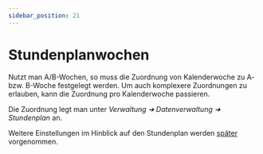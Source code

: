 ```yaml
---
sidebar_position: 21
---
```


# Stundenplanwochen

Nutzt man A/B-Wochen, so muss die Zuordnung von Kalenderwoche zu A- bzw. B-Woche festgelegt werden. Um auch komplexere
Zuordnungen zu erlauben, kann die Zuordnung pro Kalenderwoche passieren.

Die Zuordnung legt man unter *Verwaltung ➜ Datenverwaltung ➜ Stundenplan* an.

Weitere Einstellungen im Hinblick auf den Stundenplan werden [später](./settings/timetable) vorgenommen.